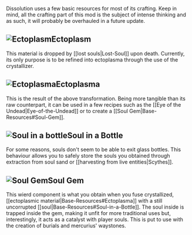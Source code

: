 Dissolution uses a few basic resources for most of its crafting. Keep in mind, all the crafting part of this mod is the subject of intense thinking and as such, it will probably be overhauled in a future update.

## ![Ectoplasm](https://github.com/Pyrofab/Dissolution/blob/1.12/src/main/resources/assets/dissolution/textures/items/ectoplasm.png)Ectoplasm
This material is dropped by [[lost souls|Lost-Soul]] upon death. Currently, its only purpose is to be refined into ectoplasma through the use of the crystallizer.

## ![Ectoplasma](https://github.com/Pyrofab/Dissolution/blob/1.12/src/main/resources/assets/dissolution/textures/items/ectoplasma.png)Ectoplasma
This is the result of the above transformation. Being more tangible than its raw counterpart, it can be used in a few recipes such as the [[Eye of the Undead|Eye-of-the-Undead]] or to create a [[Soul Gem|Base-Resources#Soul-Gem]].

## ![Soul in a bottle](https://github.com/Pyrofab/Dissolution/blob/1.12/src/main/resources/assets/dissolution/textures/items/soul_in_a_bottle.png)Soul in a Bottle
For some reasons, souls don't seem to be able to exit glass bottles. This behaviour allows you to safely store the souls you obtained through extraction from soul sand or [[harvesting from live entities|Scythes]].

## ![Soul Gem](https://github.com/Pyrofab/Dissolution/blob/1.12/src/main/resources/assets/dissolution/textures/items/ectoplasma.png)Soul Gem
This wierd component is what you obtain when you fuse crystallized, [[ectoplasmic material|Base-Resources#Ectoplasma]] with a still uncorrupted [[soul|Base-Resources#Soul-in-a-Bottle]]. The soul inside is trapped inside the gem, making it unfit for more traditional uses but, interestingly, it acts as a catalyst with player souls. This is put to use with the creation of burials and mercurius' waystones.

